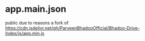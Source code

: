 # app.main.json
public due to reasons
a fork of https://cdn.jsdelivr.net/gh/ParveenBhadooOfficial/Bhadoo-Drive-Index/js/app.min.js
